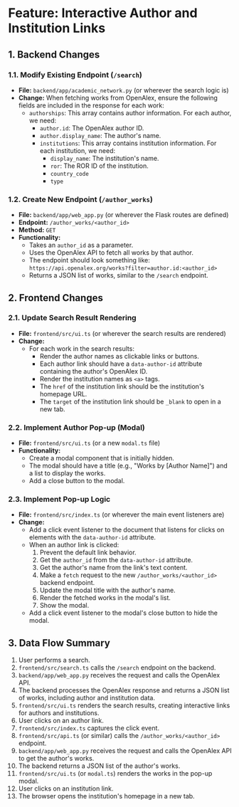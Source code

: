 # Feature: Interactive Author and Institution Links

## 1. Backend Changes

### 1.1. Modify Existing Endpoint (`/search`)

*   **File:** `backend/app/academic_network.py` (or wherever the search logic is)
*   **Change:** When fetching works from OpenAlex, ensure the following fields are included in the response for each work:
    *   `authorships`: This array contains author information. For each author, we need:
        *   `author.id`: The OpenAlex author ID.
        *   `author.display_name`: The author's name.
        *   `institutions`: This array contains institution information. For each institution, we need:
            *   `display_name`: The institution's name.
            *   `ror`: The ROR ID of the institution.
            *   `country_code`
            *   `type`

### 1.2. Create New Endpoint (`/author_works`)

*   **File:** `backend/app/web_app.py` (or wherever the Flask routes are defined)
*   **Endpoint:** `/author_works/<author_id>`
*   **Method:** `GET`
*   **Functionality:**
    *   Takes an `author_id` as a parameter.
    *   Uses the OpenAlex API to fetch all works by that author.
    *   The endpoint should look something like: `https://api.openalex.org/works?filter=author.id:<author_id>`
    *   Returns a JSON list of works, similar to the `/search` endpoint.

## 2. Frontend Changes

### 2.1. Update Search Result Rendering

*   **File:** `frontend/src/ui.ts` (or wherever the search results are rendered)
*   **Change:**
    *   For each work in the search results:
        *   Render the author names as clickable links or buttons.
        *   Each author link should have a `data-author-id` attribute containing the author's OpenAlex ID.
        *   Render the institution names as `<a>` tags.
        *   The `href` of the institution link should be the institution's homepage URL.
        *   The `target` of the institution link should be `_blank` to open in a new tab.

### 2.2. Implement Author Pop-up (Modal)

*   **File:** `frontend/src/ui.ts` (or a new `modal.ts` file)
*   **Functionality:**
    *   Create a modal component that is initially hidden.
    *   The modal should have a title (e.g., "Works by [Author Name]") and a list to display the works.
    *   Add a close button to the modal.

### 2.3. Implement Pop-up Logic

*   **File:** `frontend/src/index.ts` (or wherever the main event listeners are)
*   **Change:**
    *   Add a click event listener to the document that listens for clicks on elements with the `data-author-id` attribute.
    *   When an author link is clicked:
        1.  Prevent the default link behavior.
        2.  Get the `author_id` from the `data-author-id` attribute.
        3.  Get the author's name from the link's text content.
        4.  Make a `fetch` request to the new `/author_works/<author_id>` backend endpoint.
        5.  Update the modal title with the author's name.
        6.  Render the fetched works in the modal's list.
        7.  Show the modal.
    *   Add a click event listener to the modal's close button to hide the modal.

## 3. Data Flow Summary

1.  User performs a search.
2.  `frontend/src/search.ts` calls the `/search` endpoint on the backend.
3.  `backend/app/web_app.py` receives the request and calls the OpenAlex API.
4.  The backend processes the OpenAlex response and returns a JSON list of works, including author and institution data.
5.  `frontend/src/ui.ts` renders the search results, creating interactive links for authors and institutions.
6.  User clicks on an author link.
7.  `frontend/src/index.ts` captures the click event.
8.  `frontend/src/api.ts` (or similar) calls the `/author_works/<author_id>` endpoint.
9.  `backend/app/web_app.py` receives the request and calls the OpenAlex API to get the author's works.
10. The backend returns a JSON list of the author's works.
11. `frontend/src/ui.ts` (or `modal.ts`) renders the works in the pop-up modal.
12. User clicks on an institution link.
13. The browser opens the institution's homepage in a new tab.
